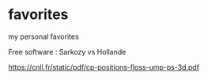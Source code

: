 # favorites
my personal favorites

Free software : Sarkozy vs Hollande

https://cnll.fr/static/pdf/cp-positions-floss-ump-ps-3d.pdf
